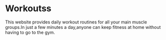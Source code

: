 # Workoutss
This website provides daily workout routines for all your main muscle groups.In just a few minutes a day,anyone can  keep fitness at home without having to go to the gym.

